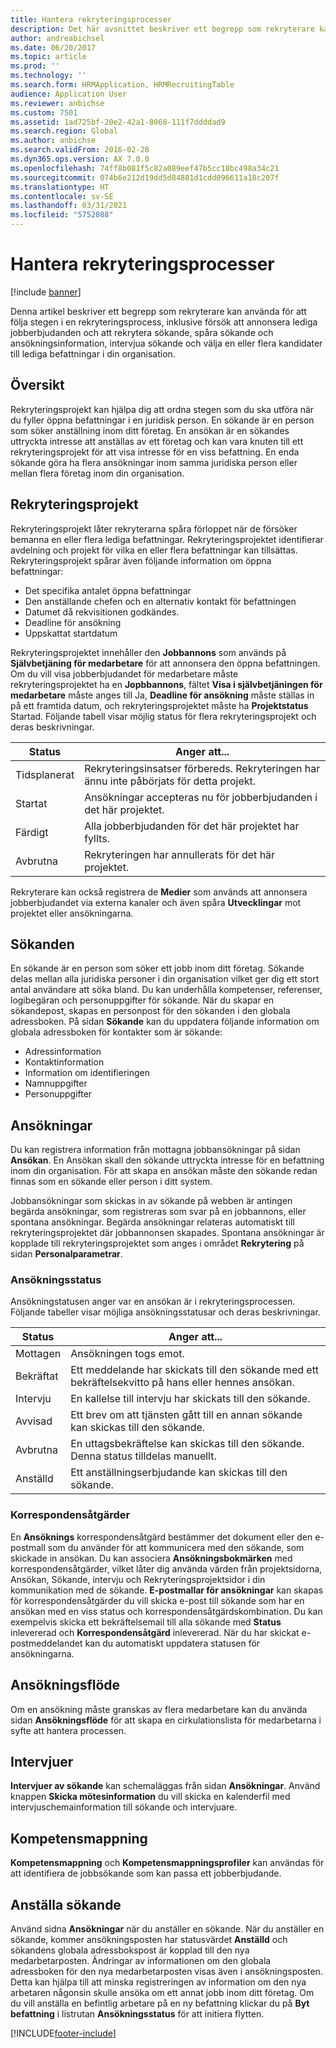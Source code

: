 ```yaml
---
title: Hantera rekryteringsprocesser
description: Det här avsnittet beskriver ett begrepp som rekryterare kan använda när de spårar stegen i en rekryteringsprocess.
author: andreabichsel
ms.date: 06/20/2017
ms.topic: article
ms.prod: ''
ms.technology: ''
ms.search.form: HRMApplication, HRMRecruitingTable
audience: Application User
ms.reviewer: anbichse
ms.custom: 7501
ms.assetid: 1ad725bf-20e2-42a1-8068-111f7ddddad9
ms.search.region: Global
ms.author: anbichse
ms.search.validFrom: 2016-02-28
ms.dyn365.ops.version: AX 7.0.0
ms.openlocfilehash: 74ff8b081f5c82a089eef47b5cc18bc498a34c21
ms.sourcegitcommit: 074b6e212d19dd5d84881d1cdd096611a18c207f
ms.translationtype: HT
ms.contentlocale: sv-SE
ms.lasthandoff: 03/31/2021
ms.locfileid: "5752088"
---
```

# <a name="manage-recruiting-processes"></a>Hantera rekryteringsprocesser

[!include [banner](../includes/banner.md)]

Denna artikel beskriver ett begrepp som rekryterare kan använda för att följa stegen i en rekryteringsprocess, inklusive försök att annonsera lediga jobberbjudanden och att rekrytera sökande, spåra sökande och ansökningsinformation, intervjua sökande och välja en eller flera kandidater till lediga befattningar i din organisation.

## <a name="overview"></a>Översikt

Rekryteringsprojekt kan hjälpa dig att ordna stegen som du ska utföra när du fyller öppna befattningar i en juridisk person. En sökande är en person som söker anställning inom ditt företag. En ansökan är en sökandes uttryckta intresse att anställas av ett företag och kan vara knuten till ett rekryteringsprojekt för att visa intresse för en viss befattning. En enda sökande göra ha flera ansökningar inom samma juridiska person eller mellan flera företag inom din organisation.

## <a name="recruitment-projects"></a>Rekryteringsprojekt

Rekryteringsprojekt låter rekryterarna spåra förloppet när de försöker bemanna en eller flera lediga befattningar. Rekryteringsprojektet identifierar avdelning och projekt för vilka en eller flera befattningar kan tillsättas. Rekryteringsprojekt spårar även följande information om öppna befattningar:

- Det specifika antalet öppna befattningar
- Den anställande chefen och en alternativ kontakt för befattningen
- Datumet då rekvisitionen godkändes.
- Deadline för ansökning
- Uppskattat startdatum

Rekryteringsprojektet innehåller den **Jobbannons** som används på **Självbetjäning för medarbetare** för att annonsera den öppna befattningen. Om du vill visa jobberbjudandet för medarbetare måste rekryteringsprojektet ha en **Jopbbannons**, fältet **Visa i självbetjäningen för medarbetare** måste anges till Ja, **Deadline för ansökning**  måste ställas in på ett framtida datum, och rekryteringsprojektet måste ha **Projektstatus** Startad. Följande tabell visar möjlig status för flera rekryteringsprojekt och deras beskrivningar.

| Status    | Anger att...                                                                         |
|-----------|-----------------------------------------------------------------------------------------|
| Tidsplanerat | Rekryteringsinsatser förbereds. Rekryteringen har ännu inte påbörjats för detta projekt. |
| Startat   | Ansökningar accepteras nu för jobberbjudanden i det här projektet.                   |
| Färdigt  | Alla jobberbjudanden för det här projektet har fyllts.                                         |
| Avbrutna  | Rekryteringen har annullerats för det här projektet.                                          |

Rekryterare kan också registrera de **Medier** som används att annonsera jobberbjudandet via externa kanaler och även spåra **Utvecklingar** mot projektet eller ansökningarna.

## <a name="applicants"></a>Sökanden

En sökande är en person som söker ett jobb inom ditt företag. Sökande delas mellan alla juridiska personer i din organisation vilket ger dig ett stort antal användare att söka bland. Du kan underhålla kompetenser, referenser, logibegäran och personuppgifter för sökande. När du skapar en sökandepost, skapas en personpost för den sökanden i den globala adressboken. På sidan **Sökande** kan du uppdatera följande information om globala adressboken för kontakter som är sökande:

- Adressinformation
- Kontaktinformation
- Information om identifieringen
- Namnuppgifter
- Personuppgifter

## <a name="applications"></a>Ansökningar

Du kan registrera information från mottagna jobbansökningar på sidan **Ansökan**. En Ansökan skall den sökande uttryckta intresse för en befattning inom din organisation. För att skapa en ansökan måste den sökande redan finnas som en sökande eller person i ditt system.

Jobbansökningar som skickas in av sökande på webben är antingen begärda ansökningar, som registreras som svar på en jobbannons, eller spontana ansökningar. Begärda ansökningar relateras automatiskt till rekryteringsprojektet där jobbannonsen skapades. Spontana ansökningar är kopplade till rekryteringsprojektet som anges i området **Rekrytering** på sidan **Personalparametrar**.

### <a name="application-status"></a>Ansökningsstatus

Ansökningstatusen anger var en ansökan är i rekryteringsprocessen. Följande tabeller visar möjliga ansökningsstatusar och deras beskrivningar.

| Status    | Anger att...                                                                           |
|-----------|-------------------------------------------------------------------------------------------|
| Mottagen  | Ansökningen togs emot.                                                             |
| Bekräftat | Ett meddelande har skickats till den sökande med ett bekräftelsekvitto på hans eller hennes ansökan.            |
| Intervju | En kallelse till intervju har skickats till den sökande.                                     |
| Avvisad | Ett brev om att tjänsten gått till en annan sökande kan skickas till den sökande.                                          |
| Avbrutna  | En uttagsbekräftelse kan skickas till den sökande. Denna status tilldelas manuellt. |
| Anställd  | Ett anställningserbjudande kan skickas till den sökande.                                         |

### <a name="correspondence-actions"></a>Korrespondensåtgärder

En **Ansöknings** korrespondensåtgärd bestämmer det dokument eller den e-postmall som du använder för att kommunicera med den sökande, som skickade in ansökan. Du kan associera **Ansökningsbokmärken** med korrespondensåtgärder, vilket låter dig använda värden från projektsidorna, Ansökan, Sökande, intervju och Rekryteringsprojektsidor i din kommunikation med de sökande. **E-postmallar för ansökningar** kan skapas för korrespondensåtgärder du vill skicka e-post till sökande som har en ansökan med en viss status och korrespondensåtgärdskombination. Du kan exempelvis skicka ett bekräftelsemail till alla sökande med **Status** inlevererad och **Korrespondensåtgärd** inlevererad. När du har skickat e-postmeddelandet kan du automatiskt uppdatera statusen för ansökningarna.

## <a name="application-routing"></a>Ansökningsflöde

Om en ansökning måste granskas av flera medarbetare kan du använda sidan **Ansökningsflöde** för att skapa en cirkulationslista för medarbetarna i syfte att hantera processen. 

## <a name="interviews"></a>Intervjuer

**Intervjuer av sökande** kan schemaläggas från sidan **Ansökningar**. Använd knappen **Skicka mötesinformation** du vill skicka en kalenderfil med intervjuschemainformation till sökande och intervjuare.

## <a name="skill-mapping"></a>Kompetensmappning

**Kompetensmappning** och **Kompetensmappningsprofiler** kan användas för att identifiera de jobbsökande som kan passa ett jobberbjudande.

## <a name="hiring-applicants"></a>Anställa sökande

Använd sidna **Ansökningar** när du anställer en sökande. När du anställer en sökande, kommer ansökningsposten har statusvärdet **Anställd** och sökandens globala adressbokspost är kopplad till den nya medarbetarposten. Ändringar av informationen om den globala adressboken för den nya medarbetarposten visas även i ansökningsposten. Detta kan hjälpa till att minska registreringen av information om den nya arbetaren någonsin skulle ansöka om ett annat jobb inom ditt företag. Om du vill anställa en befintlig arbetare på en ny befattning klickar du på **Byt befattning** i listrutan **Ansökningsstatus** för att initiera flytten.


[!INCLUDE[footer-include](../../../includes/footer-banner.md)]